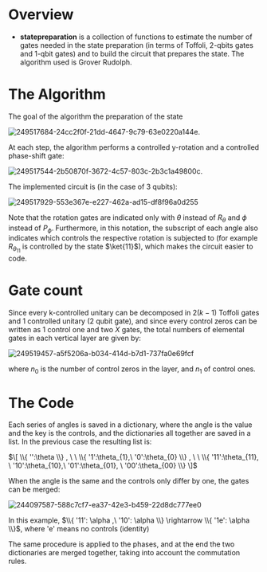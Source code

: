 # Overview
- **statepreparation** is a collection of functions to estimate the number of gates needed in the state preparation (in terms of Toffoli, 2-qbits gates and 1-qbit gates) and to build the circuit that prepares the state.
The algorithm used is Grover Rudolph.


# The Algorithm
The goal of the algorithm the preparation of the state 

![249517684-24cc2f0f-21dd-4647-9c79-63e0220a144e](https://github.com/Damuna/qubrabench/assets/80634171/9ad94311-21e4-4922-99db-d90abedf54b6).

At each step, the algorithm performs a controlled y-rotation and a controlled phase-shift gate:

![249517544-2b50870f-3672-4c57-803c-2b3c1a49800c](https://github.com/Damuna/qubrabench/assets/80634171/fa88c0ba-63f6-4d2f-bf95-f155888c85bc).


The implemented circuit is (in the case of 3 qubits):

![249517929-553e367e-e227-462a-ad15-df8f96a0d255](https://github.com/Damuna/qubrabench/assets/80634171/70cf9a3f-93bd-4155-96d9-1f2deaa5ed4a)


Note that the rotation gates are indicated only with $\theta$ instead of $R_\theta$ and $\phi$ instead of $P_\phi$. Furthermore, in this notation, the subscript of each angle also indicates which controls the respective rotation is subjected to (for example $R_{\theta_{11}}$ is controlled by the state $\ket{11}$), which makes the circuit easier to code.
# Gate count
Since every k-controlled unitary can be decomposed in $2(k-1)$ Toffoli gates and $1$ controlled unitary (2 qubit gate), and since every control zeros can be written as $1$ control one and two $X$ gates, the total numbers of elemental gates in each vertical layer are given by:

![249519457-a5f5206a-b034-414d-b7d1-737fa0e69fcf](https://github.com/Damuna/qubrabench/assets/80634171/96626e09-6804-44f0-8707-3a836cda54dc)


where $n_0$ is the number of control zeros in the layer, and $n_1$ of control ones.


# The Code
Each series of angles is saved in a dictionary, where the angle is the value and the key is the controls, and the dictionaries all together are saved in a list. 
In the previous case the resulting list is:

$\[ \\{ '':\theta \\} , \  \ \\{ '1':\theta_{1},\ '0':\theta_{0} \\} , \ \ \\{ '11':\theta_{11}, \ '10':\theta_{10},\ '01':\theta_{01}, \ '00':\theta_{00} \\} \]$

When the angle is the same and the controls only differ by one, the gates can be merged:

![244097587-588c7cf7-ea37-42e3-b459-22d8dc777ee0](https://github.com/Damuna/qubrabench/assets/80634171/9e129504-a5cc-465e-a57f-59090b84661d)


In this example, $\\{ '11': \alpha ,\ '10': \alpha \\} \rightarrow \\{ '1e': \alpha \\}$, where 'e' means no controls (identity)

The same procedure is applied to the phases, and at the end the two dictionaries are merged together, taking into account the commutation rules.
